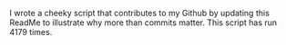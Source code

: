 I wrote a cheeky script that contributes to my Github by updating this ReadMe to illustrate why more than commits matter. This script has run 4179 times.